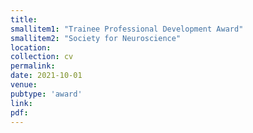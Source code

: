 ```yaml
---
title: 
smallitem1: "Trainee Professional Development Award"
smallitem2: "Society for Neuroscience"
location: 
collection: cv
permalink:
date: 2021-10-01
venue: 
pubtype: 'award'
link: 
pdf: 
---
```

